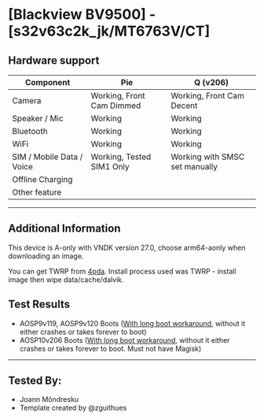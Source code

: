 # [Blackview BV9500] - [s32v63c2k_jk/MT6763V/CT]
## Hardware support

| Component                 | Pie                       | Q (v206)                       |
|---------------------------|---------------------------|--------------------------------|
| Camera                    | Working, Front Cam Dimmed | Working, Front Cam Decent      |
| Speaker / Mic             | Working                   | Working                        |
| Bluetooth                 | Working                   | Working                        |
| WiFi                      | Working                   | Working                        |
| SIM / Mobile Data / Voice | Working, Tested SIM1 Only | Working with SMSC set manually |
| Offline Charging          |                           |                                |
| Other feature             |                           |                                |
---

## Additional Information
This device is A-only with VNDK version 27.0, choose arm64-aonly when downloading an image.

You can get TWRP from [4pda](https://4pda.ru/forum/index.php?showtopic=908095&st=440#entry76833222). Install process used was TWRP - install image then wipe data/cache/dalvik.

## Test Results
  *  AOSP9v119, AOSP9v120  Boots ([With long boot workaround](https://github.com/phhusson/treble_experimentations/issues/576#issuecomment-504475775), without it either crashes or takes forever to boot)
  *  AOSP10v206  Boots ([With long boot workaround](https://github.com/phhusson/treble_experimentations/issues/576#issuecomment-504475775), without it either crashes or takes forever to boot. Must not have Magisk)
 ***
 ## Tested By:
* Joann Mõndresku
* Template created by @zguithues